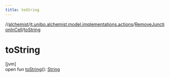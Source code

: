 ```yaml
---
title: toString
---
```

//[alchemist](../../../index.html)/[it.unibo.alchemist.model.implementations.actions](../index.html)/[RemoveJunctionInCell](index.html)/[toString](to-string.html)



# toString



[jvm]\
open fun [toString](to-string.html)(): [String](https://docs.oracle.com/javase/8/docs/api/java/lang/String.html)




